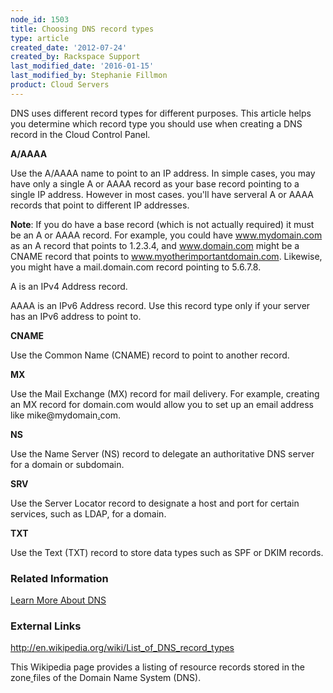 ```yaml
---
node_id: 1503
title: Choosing DNS record types
type: article
created_date: '2012-07-24'
created_by: Rackspace Support
last_modified_date: '2016-01-15'
last_modified_by: Stephanie Fillmon
product: Cloud Servers
---
```


<span> DNS uses different record types for different purposes. This
article helps you determine which record type you should use when
creating a DNS record in the Cloud Control Panel.</span>

**A/AAAA**

Use the A/AAAA name to point to an IP address. In simple cases, you may
have only a single A or AAAA record as your base record pointing to a
single IP address. However in most cases. you'll have serveral A or AAAA
records that point to different IP addresses.

**Note**: If you do have a base record (which is not actually required)
it must be an A or AAAA record. For example, you could have
www.mydomain.com as an A record that points to 1.2.3.4, and
www.domain.com might be a CNAME record that points
to www.myotherimportantdomain.com.  Likewise, you might have
a mail.domain.com record pointing to 5.6.7.8.

A is an IPv4 Address record.

AAAA is an IPv6 Address record. Use this record type only if your server
has an IPv6 address to point to.

**CNAME**

Use the Common Name (CNAME) record to point to another record.

**MX**

Use the Mail Exchange (MX) record for mail delivery. For
example, creating an MX record for domain.com would allow you to set up
an email address like <span
class="s2">mike@mydomain[.](mailto:mike@domain.com)com</span>.

**NS**

Use the Name Server (NS) record to delegate an authoritative DNS server
for a domain or subdomain.

**SRV**

Use the Server Locator record to designate a host and port for certain
services, such as LDAP,  for a domain.

**TXT**

Use the Text (TXT) record to store data types such as SPF or DKIM
records.

### Related Information

[Learn More About
DNS](/how-to/learn-more-about-dns)

### External Links

<http://en.wikipedia.org/wiki/List_of_DNS_record_types>

This Wikipedia page provides a listing of<span> </span>resource
records<span> stored in
the </span>zone[ ](http://en.wikipedia.org/wiki/Zone_file "Zone file")files<span> of
the </span>Domain Name System <span>(DNS).</span>

